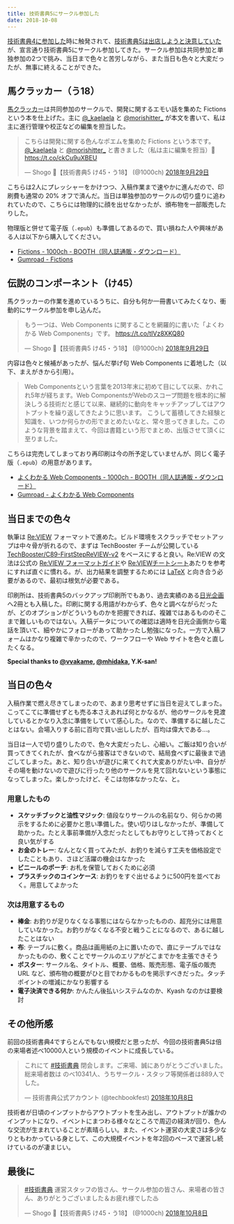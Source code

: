 ```yaml
---
title: 技術書典5にサークル参加した
date: 2018-10-08
---
```


[技術書典4に参加した](/posts/2018/techbookfest-vol4/)時に触発されて、[技術書典5は出店しようと決意していた](https://twitter.com/1000ch/status/987913586365222912)が、宣言通り技術書典5にサークル参加してきた。サークル参加は共同参加と単独参加の2つで挑み、当日まで色々と苦労しながら、また当日も色々と大変だったが、無事に終えることができた。

## 馬クラッカー（う18）

[馬クラッカー](https://techbookfest.org/event/tbf05/circle/41010006)は共同参加のサークルで、開発に関するエモい話を集めた Fictions という本を仕上げた。主に [@_kaelaela](https://twitter.com/_kaelaela) と [@morishitter_](https://twitter.com/morishitter_) が本文を書いて、私は主に進行管理や校正などの編集を担当した。

<blockquote class="twitter-tweet" data-conversation="none" data-lang="ja"><p lang="ja" dir="ltr">こちらは開発に関する色んなポエムを集めた Fictions という本です。<a href="https://twitter.com/_kaelaela?ref_src=twsrc%5Etfw">@_kaelaela</a> と <a href="https://twitter.com/morishitter_?ref_src=twsrc%5Etfw">@morishitter_</a>  と書きました（私は主に編集を担当）📖 <a href="https://t.co/ckCu9uXBEU">https://t.co/ckCu9uXBEU</a></p>&mdash; Shogo 🍵【技術書典5 け45・う18】 (@1000ch) <a href="https://twitter.com/1000ch/status/1046001063961059328?ref_src=twsrc%5Etfw">2018年9月29日</a></blockquote>

こちらは2人にプレッシャーをかけつつ、入稿作業まで速やかに進んだので、印刷費も通常の 20% オフで済んだ。当日は単独参加のサークルの切り盛りに追われていたので、こちらには物理的に顔を出せなかったが、頒布物を一部販売したりした。

物理版と併せて電子版（`.epub`）も準備してあるので、買い損ねた人や興味がある人は以下から購入してください。

- [Fictions - 1000ch - BOOTH（同人誌通販・ダウンロード）](https://1000ch.booth.pm/items/1027491)
- [Gumroad - Fictions](https://gumroad.com/products/UhnSb)

## 伝説のコンポーネント（け45）

馬クラッカーの作業を進めているうちに、自分も何か一冊書いてみたくなり、衝動的にサークル参加を申し込んだ。

<blockquote class="twitter-tweet" data-conversation="none" data-lang="ja"><p lang="ja" dir="ltr">もう一つは、Web Components に関することを網羅的に書いた「よくわかる Web Components」です。 <a href="https://t.co/tIVz8XKQ80">https://t.co/tIVz8XKQ80</a></p>&mdash; Shogo 🍵【技術書典5 け45・う18】 (@1000ch) <a href="https://twitter.com/1000ch/status/1046002166849142784?ref_src=twsrc%5Etfw">2018年9月29日</a></blockquote>

内容は色々と候補があったが、悩んだ挙げ句 Web Components に着地した（以下、まえがきから引用）。

> Web Componentsという言葉を2013年末に初めて目にして以来、かれこれ5年が経ちます。Web ComponentsがWebのスコープ問題を根本的に解決しうる技術だと感じて以来、継続的に動向をキャッチアップしてはアウトプットを繰り返してきたように思います。
> こうして蓄積してきた経験と知識を、いつか何らかの形でまとめたいなと、常々思ってきました。このような背景を踏まえて、今回は書籍という形でまとめ、出版させて頂くに至りました。

こちらは完売してしまっており再印刷は今の所予定していませんが、同じく電子版（`.epub`）の用意があります。

- [よくわかる Web Components - 1000ch - BOOTH（同人誌通販・ダウンロード）](https://1000ch.booth.pm/items/1027807)
- [Gumroad - よくわかる Web Components](https://gumroad.com/l/PoTDY)

## 当日までの色々

執筆は [Re:VIEW](https://github.com/kmuto/review) フォーマットで進めた。ビルド環境をスクラッチでセットアップは中々骨が折れるので、まずは TechBooster チームが公開している [TechBooster/C89-FirstStepReVIEW-v2](https://github.com/TechBooster/C89-FirstStepReVIEW-v2) をベースにすると良い。Re:VIEW の文法は公式の [Re:VIEW フォーマットガイド](https://github.com/kmuto/review/blob/master/doc/format.ja.md)や [Re:VIEWチートシート](https://gist.github.com/erukiti/c4e3189dda179a0f0b73299fb5787838)あたりを参考にすれば直ぐに慣れる。が、出力結果を調整するためには [LaTeX](https://ja.wikipedia.org/wiki/LaTeX) と向き合う必要があるので、最初は根気が必要である。

印刷所は、技術書典5のバックアップ印刷所でもあり、過去実績のある[日光企画](http://www.nikko-pc.com/index/top.html)へ2冊とも入稿した。印刷に関する用語がわからず、色々と調べながらだったが、どのオプションがどういうものかを把握できれば、複雑ではあるもののそこまで難しいものではない。入稿データについての確認は適時を日光企画側から電話を頂いて、細やかにフォローがあって助かったし勉強になった。一方で入稿フォームはかなり複雑で辛かったので、ワークフローや Web サイトを色々と直したくなる。

**Special thanks to [@vvakame](https://twitter.com/vvakame), [@mhidaka](https://twitter.com/mhidaka), Y.K-san!**

## 当日の色々

入稿作業で燃え尽きてしまったので、あまり思考せずに当日を迎えてしまった。こってこてに準備せずとも売る本さえあれば何とかなるが、他のサークルを見渡しているとかなり入念に準備をしていて感心した。なので、準備するに越したことはない。会場入りする前に百均で買い出ししたが、百均は偉大である…。

当日は一人で切り盛りしたので、色々大変だったし、心細い。ご飯は知り合いが買ってきてくれたが、食べながら接客はできないので、結局食べずに最後まで過ごしてしまった。あと、知り合いが遊びに来てくれて大変ありがたい中、自分がその場を動けないので遊びに行ったり他のサークルを見て回れないという事態になってしまった。楽しかったけど、そこは勿体なかったな、と。

### 用意したもの

- **スケッチブックと油性マジック**: 値段なりサークルの名前なり、何らかの掲示をするために必要かと思い準備した。使い切りはしなかったが、準備して助かった。たとえ事前準備が入念だったとしてもお守りとして持っておくと良い気がする
- **お金のトレー**: なんとなく買ってみたが、お釣りを減らす工夫を価格設定でしたこともあり、さほど活躍の機会はなかった
- **ビニールのポーチ**: お札を保管しておくために必須
- **プラスチックのコインケース**: お釣りをすぐ出せるように500円を並べておく。用意してよかった

### 次は用意するもの

- **棒金**: お釣りが足りなくなる事態にはならなかったものの、超充分には用意していなかった。お釣りがなくなる不安と戦うことになるので、あるに越したことはない
- **布**: テーブルに敷く。商品は画用紙の上に置いたので、直にテーブルではなかったものの、敷くことでサークルのエリアがどこまでかを主張できそう
- **ポスター**: サークル名、タイトル、概要、価格、販売形態、電子版の販売 URL など、頒布物の概要がひと目でわかるものを掲示すべきだった。タッチポイントの増減にかなり影響する
- **電子決済できる何か**: かんたん後払いシステムなのか、Kyash なのかは要検討

## その他所感

前回の技術書典4ですらとんでもない規模だと思ったが、今回の技術書典5は倍の来場者述べ10000人という規模のイベントに成長している。

<blockquote class="twitter-tweet" data-lang="ja"><p lang="ja" dir="ltr">これにて <a href="https://twitter.com/hashtag/%E6%8A%80%E8%A1%93%E6%9B%B8%E5%85%B8?src=hash&amp;ref_src=twsrc%5Etfw">#技術書典</a> 閉会します。ご来場、誠にありがとうございました。総来場者数は のべ10341人、うちサークル・スタッフ等関係者は889人でした。</p>&mdash; 技術書典公式アカウント (@techbookfest) <a href="https://twitter.com/techbookfest/status/1049208448372465664?ref_src=twsrc%5Etfw">2018年10月8日</a></blockquote>

技術者が日頃のインプットからアウトプットを生み出し、アウトプットが誰かのインプットになり、イベントにまつわる様々なところで周辺の経済が回り、色んな交流が生まれていることが素晴らしい。また、イベント運営の大変さは多少なりともわかっている身として、この大規模イベントを年2回のペースで運営し続けているのが凄まじい。

## 最後に

<blockquote class="twitter-tweet" data-lang="ja"><p lang="ja" dir="ltr"><a href="https://twitter.com/hashtag/%E6%8A%80%E8%A1%93%E6%9B%B8%E5%85%B8?src=hash&amp;ref_src=twsrc%5Etfw">#技術書典</a> 運営スタッフの皆さん、サークル参加の皆さん、来場者の皆さん、ありがとうございました＆お疲れ様でした♨</p>&mdash; Shogo 🍵【技術書典5 け45・う18】 (@1000ch) <a href="https://twitter.com/1000ch/status/1049246627997708288?ref_src=twsrc%5Etfw">2018年10月8日</a></blockquote>

